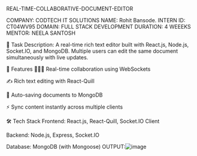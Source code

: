 REAL-TIME-COLLABORATIVE-DOCUMENT-EDITOR

COMPANY: CODTECH IT SOLUTIONS 
NAME: Rohit Bansode. 
INTERN ID: CT04WV95 
DOMAIN: FULL STACK DEVELOPMENT 
DURATION: 4 WEEEKS 
MENTOR: NEELA SANTOSH

🔹 Task Description: A real-time rich text editor built with React.js, Node.js, Socket.IO, and MongoDB. Multiple users can edit the same document simultaneously with live updates.

🚀 Features
🧑‍🤝‍🧑 Real-time collaboration using WebSockets

✍️ Rich text editing with React-Quill

💾 Auto-saving documents to MongoDB

⚡ Sync content instantly across multiple clients

🛠 Tech Stack
Frontend: React.js, React-Quill, Socket.IO Client

Backend: Node.js, Express, Socket.IO

Database: MongoDB (with Mongoose)
OUTPUT:![image](https://github.com/user-attachments/assets/1d168e5d-caee-4008-b303-15ae5df05964)


